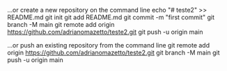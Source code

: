 …or create a new repository on the command line
echo "# teste2" >> README.md
git init
git add README.md
git commit -m "first commit"
git branch -M main
git remote add origin https://github.com/adrianomazetto/teste2.git
git push -u origin main

…or push an existing repository from the command line
git remote add origin https://github.com/adrianomazetto/teste2.git
git branch -M main
git push -u origin main